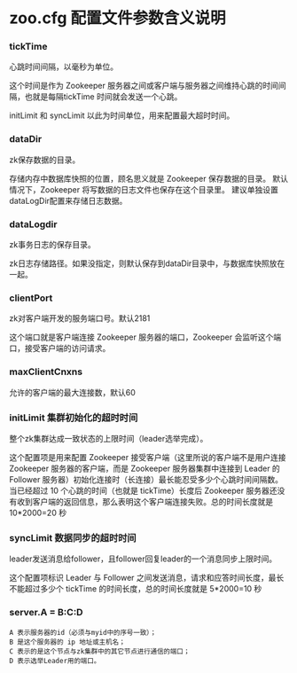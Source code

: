 # zoo.cfg 配置文件参数含义说明

### tickTime
心跳时间间隔，以毫秒为单位。

这个时间是作为 Zookeeper 服务器之间或客户端与服务器之间维持心跳的时间间隔，也就是每隔tickTime 时间就会发送一个心跳。

initLimit 和 syncLimit 以此为时间单位，用来配置最大超时时间。

### dataDir
zk保存数据的目录。

存储内存中数据库快照的位置，顾名思义就是 Zookeeper 保存数据的目录。
默认情况下，Zookeeper 将写数据的日志文件也保存在这个目录里。
建议单独设置dataLogDir配置来存储日志数据。

### dataLogdir
zk事务日志的保存目录。

zk日志存储路径。如果没指定，则默认保存到dataDir目录中，与数据库快照放在一起。

### clientPort
zk对客户端开发的服务端口号。默认2181

这个端口就是客户端连接 Zookeeper 服务器的端口，Zookeeper 会监听这个端口，接受客户端的访问请求。

### maxClientCnxns
允许的客户端的最大连接数，默认60

### initLimit  集群初始化的超时时间
整个zk集群达成一致状态的上限时间（leader选举完成）。

这个配置项是用来配置 Zookeeper 接受客户端（这里所说的客户端不是用户连接 Zookeeper 服务器的客户端，而是 Zookeeper 服务器集群中连接到 Leader 的 Follower 服务器）初始化连接时（长连接）最长能忍受多少个心跳时间间隔数。当已经超过 10 个心跳的时间（也就是 tickTime）长度后 Zookeeper 服务器还没有收到客户端的返回信息，那么表明这个客户端连接失败。总的时间长度就是 10*2000=20 秒

### syncLimit  数据同步的超时时间
leader发送消息给follower，且follower回复leader的一个消息同步上限时间。

这个配置项标识 Leader 与 Follower 之间发送消息，请求和应答时间长度，最长不能超过多少个 tickTime 的时间长度，总的时间长度就是 5*2000=10 秒

### server.A = B:C:D
	A 表示服务器的id（必须与myid中的序号一致）；
	B 是这个服务器的 ip 地址或主机名；
	C 表示的是这个节点与zk集群中的其它节点进行通信的端口；
	D 表示选举Leader用的端口。